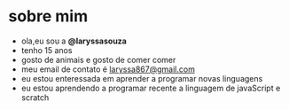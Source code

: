 # sobre mim
- ola,eu sou a **@laryssasouza**
- tenho 15 anos
- gosto de animais e gosto de comer comer 
- meu email de contato é laryssa867@gmail.com
- eu estou enteressada em aprender a programar novas linguagens 
- eu estou aprendendo a programar recente a linguagem de javaScript e scratch
